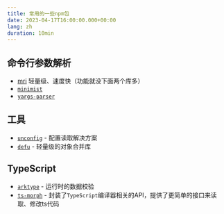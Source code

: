 ```yaml
---
title: 常用的一些npm包
date: 2023-04-17T16:00:00.000+00:00
lang: zh
duration: 10min
---
```


## 命令行参数解析

- [mri](https://www.npmjs.com/package/mri) 轻量级、速度快（功能就没下面两个库多）
- [`minimist`](https://www.npmjs.com/package/minimist)
- [`yargs-parser`](https://www.npmjs.com/package/yargs-parser)

## 工具

- [`unconfig`](https://www.npmjs.com/package/unconfig) - 配置读取解决方案
- [`defu`](https://www.npmjs.com/package/defu) - 轻量级的对象合并库

## TypeScript

- [`arktype`](https://www.npmjs.com/package/arktype) - 运行时的数据校验
- [`ts-morph`](https://www.npmjs.com/package/ts-morph) - 封装了`TypeScript`编译器相关的API，提供了更简单的接口来读取、修改ts代码